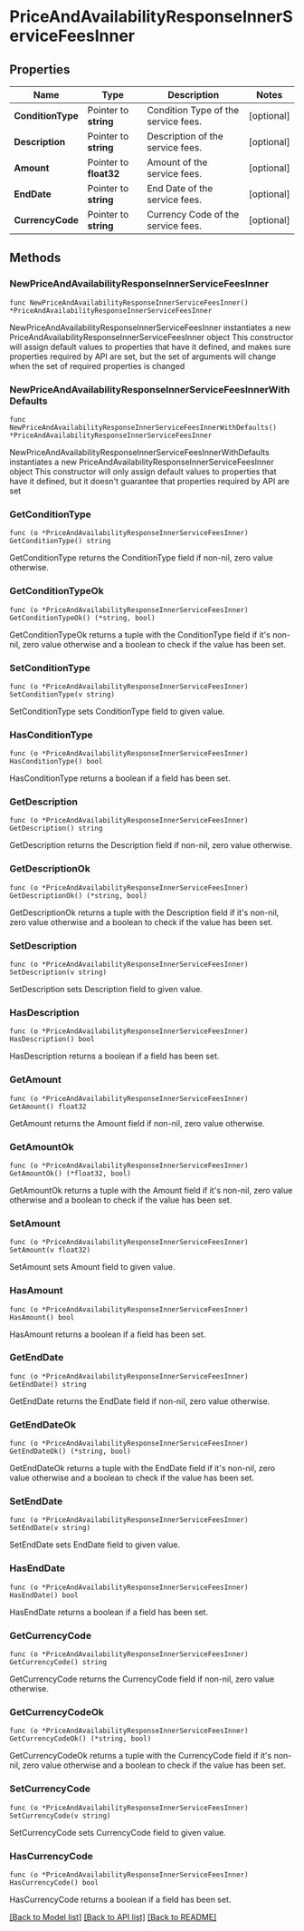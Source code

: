 # PriceAndAvailabilityResponseInnerServiceFeesInner

## Properties

Name | Type | Description | Notes
------------ | ------------- | ------------- | -------------
**ConditionType** | Pointer to **string** | Condition Type of the service fees. | [optional] 
**Description** | Pointer to **string** | Description of the service fees. | [optional] 
**Amount** | Pointer to **float32** | Amount of the service fees. | [optional] 
**EndDate** | Pointer to **string** | End Date of the service fees. | [optional] 
**CurrencyCode** | Pointer to **string** | Currency Code of the service fees. | [optional] 

## Methods

### NewPriceAndAvailabilityResponseInnerServiceFeesInner

`func NewPriceAndAvailabilityResponseInnerServiceFeesInner() *PriceAndAvailabilityResponseInnerServiceFeesInner`

NewPriceAndAvailabilityResponseInnerServiceFeesInner instantiates a new PriceAndAvailabilityResponseInnerServiceFeesInner object
This constructor will assign default values to properties that have it defined,
and makes sure properties required by API are set, but the set of arguments
will change when the set of required properties is changed

### NewPriceAndAvailabilityResponseInnerServiceFeesInnerWithDefaults

`func NewPriceAndAvailabilityResponseInnerServiceFeesInnerWithDefaults() *PriceAndAvailabilityResponseInnerServiceFeesInner`

NewPriceAndAvailabilityResponseInnerServiceFeesInnerWithDefaults instantiates a new PriceAndAvailabilityResponseInnerServiceFeesInner object
This constructor will only assign default values to properties that have it defined,
but it doesn't guarantee that properties required by API are set

### GetConditionType

`func (o *PriceAndAvailabilityResponseInnerServiceFeesInner) GetConditionType() string`

GetConditionType returns the ConditionType field if non-nil, zero value otherwise.

### GetConditionTypeOk

`func (o *PriceAndAvailabilityResponseInnerServiceFeesInner) GetConditionTypeOk() (*string, bool)`

GetConditionTypeOk returns a tuple with the ConditionType field if it's non-nil, zero value otherwise
and a boolean to check if the value has been set.

### SetConditionType

`func (o *PriceAndAvailabilityResponseInnerServiceFeesInner) SetConditionType(v string)`

SetConditionType sets ConditionType field to given value.

### HasConditionType

`func (o *PriceAndAvailabilityResponseInnerServiceFeesInner) HasConditionType() bool`

HasConditionType returns a boolean if a field has been set.

### GetDescription

`func (o *PriceAndAvailabilityResponseInnerServiceFeesInner) GetDescription() string`

GetDescription returns the Description field if non-nil, zero value otherwise.

### GetDescriptionOk

`func (o *PriceAndAvailabilityResponseInnerServiceFeesInner) GetDescriptionOk() (*string, bool)`

GetDescriptionOk returns a tuple with the Description field if it's non-nil, zero value otherwise
and a boolean to check if the value has been set.

### SetDescription

`func (o *PriceAndAvailabilityResponseInnerServiceFeesInner) SetDescription(v string)`

SetDescription sets Description field to given value.

### HasDescription

`func (o *PriceAndAvailabilityResponseInnerServiceFeesInner) HasDescription() bool`

HasDescription returns a boolean if a field has been set.

### GetAmount

`func (o *PriceAndAvailabilityResponseInnerServiceFeesInner) GetAmount() float32`

GetAmount returns the Amount field if non-nil, zero value otherwise.

### GetAmountOk

`func (o *PriceAndAvailabilityResponseInnerServiceFeesInner) GetAmountOk() (*float32, bool)`

GetAmountOk returns a tuple with the Amount field if it's non-nil, zero value otherwise
and a boolean to check if the value has been set.

### SetAmount

`func (o *PriceAndAvailabilityResponseInnerServiceFeesInner) SetAmount(v float32)`

SetAmount sets Amount field to given value.

### HasAmount

`func (o *PriceAndAvailabilityResponseInnerServiceFeesInner) HasAmount() bool`

HasAmount returns a boolean if a field has been set.

### GetEndDate

`func (o *PriceAndAvailabilityResponseInnerServiceFeesInner) GetEndDate() string`

GetEndDate returns the EndDate field if non-nil, zero value otherwise.

### GetEndDateOk

`func (o *PriceAndAvailabilityResponseInnerServiceFeesInner) GetEndDateOk() (*string, bool)`

GetEndDateOk returns a tuple with the EndDate field if it's non-nil, zero value otherwise
and a boolean to check if the value has been set.

### SetEndDate

`func (o *PriceAndAvailabilityResponseInnerServiceFeesInner) SetEndDate(v string)`

SetEndDate sets EndDate field to given value.

### HasEndDate

`func (o *PriceAndAvailabilityResponseInnerServiceFeesInner) HasEndDate() bool`

HasEndDate returns a boolean if a field has been set.

### GetCurrencyCode

`func (o *PriceAndAvailabilityResponseInnerServiceFeesInner) GetCurrencyCode() string`

GetCurrencyCode returns the CurrencyCode field if non-nil, zero value otherwise.

### GetCurrencyCodeOk

`func (o *PriceAndAvailabilityResponseInnerServiceFeesInner) GetCurrencyCodeOk() (*string, bool)`

GetCurrencyCodeOk returns a tuple with the CurrencyCode field if it's non-nil, zero value otherwise
and a boolean to check if the value has been set.

### SetCurrencyCode

`func (o *PriceAndAvailabilityResponseInnerServiceFeesInner) SetCurrencyCode(v string)`

SetCurrencyCode sets CurrencyCode field to given value.

### HasCurrencyCode

`func (o *PriceAndAvailabilityResponseInnerServiceFeesInner) HasCurrencyCode() bool`

HasCurrencyCode returns a boolean if a field has been set.


[[Back to Model list]](../README.md#documentation-for-models) [[Back to API list]](../README.md#documentation-for-api-endpoints) [[Back to README]](../README.md)


